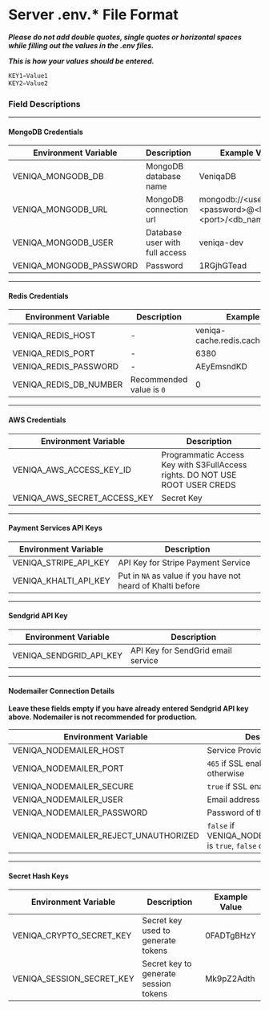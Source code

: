 # Server .env.* File Format

***Please do not add double quotes, single quotes or horizontal spaces while filling out the values in the .env files.***

***This is how your values should be entered.***
```javascript
KEY1=Value1
KEY2=Value2
```

### Field Descriptions

---

#### MongoDB Credentials
|Environment Variable               |Description                        |Example Value        
|---                                |---                                |---                         
|VENIQA_MONGODB_DB                  |MongoDB database name              |VeniqaDB
|VENIQA_MONGODB_URL                 |MongoDB connection url             |mongodb://&lt;user&gt;:&lt;password&gt;@&lt;base_url&gt;:&lt;port&gt;/&lt;db_name&gt;
|VENIQA_MONGODB_USER                |Database user with full access     |veniqa-dev
|VENIQA_MONGODB_PASSWORD            |Password                           |1RGjhGTead

---

#### Redis Credentials
|Environment Variable               |Description                    |Example Value        
|---                                |---                            |---                         
|VENIQA_REDIS_HOST                  |-                              |veniqa-cache.redis.cache.windows.net
|VENIQA_REDIS_PORT                  |-                              |6380  
|VENIQA_REDIS_PASSWORD              |-                              |AEyEmsndKD
|VENIQA_REDIS_DB_NUMBER             |Recommended value is `0`       |0

---

#### AWS Credentials
|Environment Variable               |Description               
|---                                |---                                                                         
|VENIQA_AWS_ACCESS_KEY_ID           |Programmatic Access Key with S3FullAccess rights. DO NOT USE ROOT USER CREDS
|VENIQA_AWS_SECRET_ACCESS_KEY       |Secret Key

---

#### Payment Services API Keys
|Environment Variable               |Description                                    
|---                                |---                                                                      
|VENIQA_STRIPE_API_KEY              |API Key for Stripe Payment Service               
|VENIQA_KHALTI_API_KEY              |Put in `NA` as value if you have not heard of Khalti before

---

#### Sendgrid API Key
|Environment Variable               |Description        
|---                                |---                              
|VENIQA_SENDGRID_API_KEY            |API Key for SendGrid email service

---

#### Nodemailer Connection Details
**Leave these fields empty if you have already entered Sendgrid API key above. Nodemailer is not recommended for production.**

|Environment Variable                   |Description                                                        |Example Value        
|---                                    |---                                                                |---              
|VENIQA_NODEMAILER_HOST                 |Service Provider Domain                                            |veniqa.com
|VENIQA_NODEMAILER_PORT                 |`465` if SSL enabled domain, `587` otherwise                       |465
|VENIQA_NODEMAILER_SECURE               |`true` if SSL enabled |`true` or `false`                           |`true`
|VENIQA_NODEMAILER_USER                 |Email address to use                                               |info@veniqa.com
|VENIQA_NODEMAILER_PASSWORD             |Password of the email address                                      |GPgEYv5un3
|VENIQA_NODEMAILER_REJECT_UNAUTHORIZED  |`false` if VENIQA_NODEMAILER_SECURE is `true`, `false` otherwise   |`false`

---

#### Secret Hash Keys
|Environment Variable               |Description                                |Example Value            
|---                                |---                                        |---
|VENIQA_CRYPTO_SECRET_KEY           |Secret key used to generate tokens         |0FADTgBHzY
|VENIQA_SESSION_SECRET_KEY          |Secret key to generate session tokens      |Mk9pZ2Adth